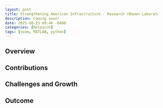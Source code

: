 ```yaml
---
layout: post
title: Strengthening American Infrastructure - Research (Bowen Laboratory, Purdue University)
description: Coming soon!
date: 2025-08-23 09:46 -0400
categories: [Research]
tags: [team, MATLAB, python]
---
```


## Overview



## Contributions



## Challenges and Growth



## Outcome


